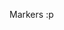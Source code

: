 Markers :p
<!---
3112n/3112n is a ✨ special ✨ repository because its `README.md` (this file) appears on your GitHub profile.
You can click the Preview link to take a look at your changes.
--->
